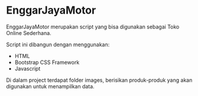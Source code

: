 # EnggarJayaMotor

EnggarJayaMotor merupakan script yang bisa digunakan sebagai Toko Online Sederhana.

Script ini dibangun dengan menggunakan:

- HTML
- Bootstrap CSS Framework
- Javascript

Di dalam project terdapat folder images, berisikan produk-produk yang akan digunakan untuk menampilkan data.
